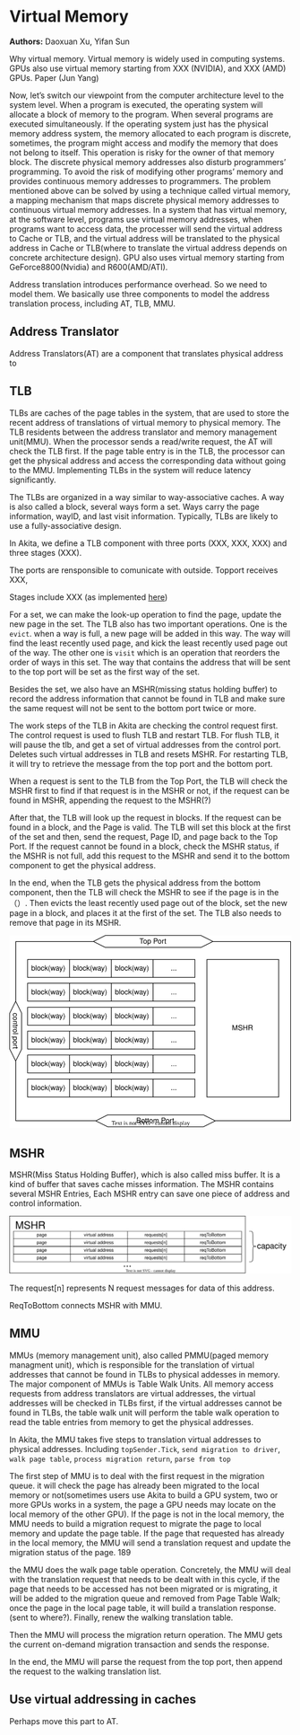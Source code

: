 # Virtual Memory

**Authors:** Daoxuan Xu, Yifan Sun

Why virtual memory. Virtual memory is widely used in computing systems. GPUs also use virtual memory starting from XXX (NVIDIA), and XXX (AMD) GPUs. Paper (Jun Yang) 

Now, let’s switch our viewpoint from the computer architecture level to the system level. When a program is executed, the operating system will allocate a block of memory to the program. When several programs are executed simultaneously. If the operating system just has the physical memory address system, the memory allocated to each program is discrete, sometimes, the program might access and modify the memory that does not belong to itself. This operation is risky for the owner of that memory block. The discrete physical memory addresses also disturb programmers’ programming. To avoid the risk of modifying other programs’ memory and provides continuous memory addresses to programmers. The problem mentioned above can be solved by using a technique called virtual memory, a mapping mechanism that maps discrete physical memory addresses to continuous virtual memory addresses. In a system that has virtual memory, at the software level, programs use virtual memory addresses, when programs want to access data, the processer will send the virtual address to Cache or TLB, and the virtual address will be translated to the physical address in Cache or TLB(where to translate the virtual address depends on concrete architecture design). GPU also uses virtual memory starting from GeForce8800(Nvidia) and R600(AMD/ATI). 

Address translation introduces performance overhead. So we need to model them. We basically use three components to model the address translation process, including AT, TLB, MMU.

## Address Translator

Address Translators(AT) are a component that translates physical address to 

## TLB

TLBs are caches of the page tables in the system, that are used to store the recent address of translations of virtual memory to physical memory. The TLB residents between the address translator and memory management unit(MMU). When the processor sends a read/write request, the AT will check the TLB first. If the page table entry is in the TLB, the processor can get the physical address and access the corresponding data without going to the MMU. Implementing TLBs in the system will reduce latency significantly.

The TLBs are organized in a way similar to way-associative caches. A way is also called a block, several ways form a set. Ways carry the page information, wayID, and last visit information. Typically, TLBs are likely to use a fully-associative design. 

In Akita, we define a TLB component with three ports (XXX, XXX, XXX) and three stages (XXX). 

The ports are rensponsible to comunicate with outside. Topport receives XXX, 

Stages include XXX (as implemented [here](https://gitlab.com/akita/mem/-/blob/4a4687ffe651c2e4349174b1c54a33be23356a1a/vm/tlb/tlb.go#L199))

For a set, we can make the look-up operation to find the page, update the new page in the set. The TLB also has two important operations. One is the `evict`. when a way is full, a new page will be added in this way. The way will find the least recently used page, and kick the least recently used page out of the way. The other one is `visit` which is an operation that reorders the order of ways in this set. The way that contains the address that will be sent to the top port will be set as the first way of the set.

Besides the set, we also have an MSHR(missing status holding buffer) to record the address information that cannot be found in TLB and make sure the same request will not be sent to the bottom port twice or more.

The work steps of the TLB in Akita are checking the control request first. The control request is used to flush TLB and restart TLB. For flush TLB, it will pause the tlb, and get a set of virtual addresses from the control port. Deletes such virtual addresses in TLB and resets MSHR. For restarting TLB, it will try to retrieve the message from the top port and the bottom port. 

When a request is sent to the TLB from the Top Port, the TLB will check the MSHR first to find if that request is in the MSHR or not, if the request can be found in MSHR, appending the request to the MSHR(?)

After that, the TLB will look up the request in blocks. If the request can be found in a block, and the Page is valid. The TLB will set this block at the first of the set and then, send the request, Page ID, and page back to the Top Port. If the request cannot be found in a block, check the MSHR status, if the MSHR is not full, add this request to the MSHR and send it to the bottom component to get the physical address.

In the end, when the TLB gets the physical address from the bottom component, then the TLB will check the MSHR to see if the page is in the （）. Then evicts the least recently used page out of the block, set the new page in a block, and places it at the first of the set. The TLB also needs to remove that page in its MSHR.

 

![TLB.svg](Virtual_Memory_Figs/TLB.svg)

## MSHR

MSHR(Miss Status Holding Buffer), which is also called miss buffer. It is a kind of buffer that saves cache misses information. The MSHR contains several MSHR Entries, Each MSHR entry can save one piece of address and control information. 

![tlbmshr.svg](Virtual_Memory_Figs/tlbmshr.svg)

The request[n] represents N request messages for data of this address.

ReqToBottom connects MSHR with MMU.

## MMU

MMUs (memory management unit), also called PMMU(paged memory managment unit), which is responsible for the translation of virtual addresses that cannot be found in TLBs to physical addesses in memory. The major component of MMUs is Table Walk Units. All memory access requests from address translators are virtual addresses, the virtual addresses will be checked in TLBs first, if the virtual addresses cannot be found in TLBs, the table walk unit will perform the table walk operation to read the table entries from memory to get the physical addresses.

In Akita, the MMU takes five steps to translation virtual addresses to physical addresses. Including `topSender.Tick`, `send migration to driver`, `walk page table`, `process migration return`, `parse from top`

The first step of MMU is to deal with the first request in the migration queue. it will check the page has already been migrated to the local memory or not(sometimes users use Akita to build a GPU system, two or more GPUs works in a system, the page a GPU needs may locate on the local memory of the other GPU). If the page is not in the local memory, the MMU needs to build a migration request to migrate the page to local memory and update the page table. If the page that requested has already in the local memory, the MMU will send a translation request and update the migration status of the page. 189

the MMU does the walk page table operation. Concretely, the MMU will deal with the translation request that needs to be dealt with in this cycle, if the page that needs to be accessed has not been migrated or is migrating, it will be added to the migration queue and removed from Page Table Walk; once the page in the local page table, it will build a translation response. (sent to where?). Finally, renew the walking translation table. 

Then the MMU will process the migration return operation. The MMU gets the current on-demand migration transaction and sends the response. 

In the end, the MMU will parse the request from the top port, then append the request to the walking translation list.

## Use virtual addressing in caches

Perhaps move this part to AT.